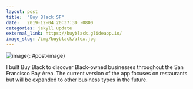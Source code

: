 ```yaml
---
layout: post
title:  "Buy Black SF"
date:   2019-12-04 20:37:30 -0800
categories: jekyll update
external_link: https://buyblack.glideapp.io/
image_slug: /img/buyblack/alex.jpg
---
```


![image]({{site.url}}/img/buyblack/buyblack-img.png){: #post-image}

I built Buy Black to discover Black-owned businesses throughout the San Francisco Bay Area. 
The current version of the app focuses on restaurants but will be expanded to other business types in the future.

